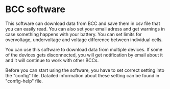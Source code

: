 # BCC software
This software can download data from BCC and save them in csv file that you can easily read. You can also set your email adress and get warnings in case something happens with your battery. You can set limits for overvoltage, undervoltage and voltage difference between individual cells.

You can use this software to download data from multiple devices. If some of the devices gets disconnected, you will get notification by email about it and it will continue to work with other BCCs.

Before you can start using the software, you have to set correct setting into the "config" file. Datailed information about these setting can be found in "config-help" file.
